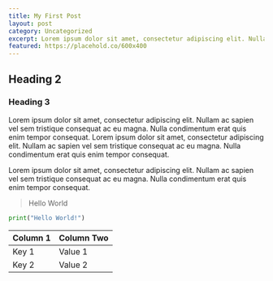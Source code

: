 ```yaml
---
title: My First Post
layout: post
category: Uncategorized
excerpt: Lorem ipsum dolor sit amet, consectetur adipiscing elit. Nullam ac sapien vel sem tristique consequat ac eu magna. Nulla condimentum erat quis enim tempor consequat.
featured: https://placehold.co/600x400
---
```


## Heading 2

### Heading 3

Lorem ipsum dolor sit amet, consectetur adipiscing elit. Nullam ac sapien vel sem tristique consequat ac eu magna. Nulla condimentum erat quis enim tempor consequat.
Lorem ipsum dolor sit amet, consectetur adipiscing elit. Nullam ac sapien vel sem tristique consequat ac eu magna. Nulla condimentum erat quis enim tempor consequat.

Lorem ipsum dolor sit amet, consectetur adipiscing elit. Nullam ac sapien vel sem tristique consequat ac eu magna. Nulla condimentum erat quis enim tempor consequat.

> Hello World

```python
print("Hello World!")
```

| Column 1 | Column Two |
|---|---|
|Key 1 | Value 1|
|Key 2 | Value 2|